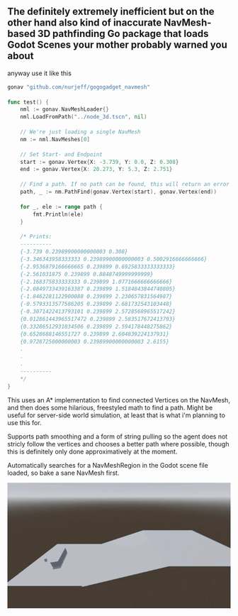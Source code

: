 ## The definitely extremely inefficient but on the other hand also kind of inaccurate NavMesh-based 3D pathfinding Go package that loads Godot Scenes your mother probably warned you about

anyway use it like this

```go
gonav "github.com/nurjeff/gogogadget_navmesh"

func test() {
	nml := gonav.NavMeshLoader{}
	nml.LoadFromPath("../node_3d.tscn", nil)

	// We're just loading a single NavMesh
	nm := nml.NavMeshes[0]

	// Set Start- and Endpoint
	start := gonav.Vertex{X: -3.739, Y: 0.0, Z: 0.308}
	end := gonav.Vertex{X: 20.273, Y: 5.3, Z: 2.751}

	// Find a path. If no path can be found, this will return an error
	path, _ := nm.PathFind(gonav.Vertex(start), gonav.Vertex(end))

	for _, ele := range path {
		fmt.Println(ele)
	}

	/* Prints:
	----------
	{-3.739 0.23989900000000003 0.308}
	{-3.346343958333333 0.23989900000000003 0.5002916666666666}
	{-2.9536879166666665 0.239899 0.6925833333333333}
	{-2.561031875 0.239899 0.8848749999999999}
	{-2.168375833333333 0.239899 1.0771666666666666}
	{-2.0849733439163387 0.239899 1.5184843844740805}
	{-1.8462281122900088 0.239899 2.230657831564987}
	{-0.5793313577586205 0.239899 2.681732543103448}
	{-0.3071422413793101 0.239899 2.5728568965517242}
	{0.012861443965517472 0.239899 2.583517672413793}
	{0.33286512931034506 0.239899 2.594178448275862}
	{0.6528688146551727 0.239899 2.604839224137931}
	{0.9728725000000003 0.23989900000000003 2.6155}
	.
	.
	.
	----------
	*/
}
```

This uses an A* implementation to find connected Vertices on the NavMesh, and then does some hilarious, freestyled math to find a path. Might be useful for server-side world simulation, at least that is what i'm planning to use this for.

Supports path smoothing and a form of string pulling so the agent does not stricly follow the vertices and chooses a better path where possible, though this is definitely only done approximatively at the moment.

Automatically searches for a NavMeshRegion in the Godot scene file loaded, so bake a sane NavMesh first.

![](https://raw.githubusercontent.com/nurjeff/gogogadget_navmesh/main/example.gif)